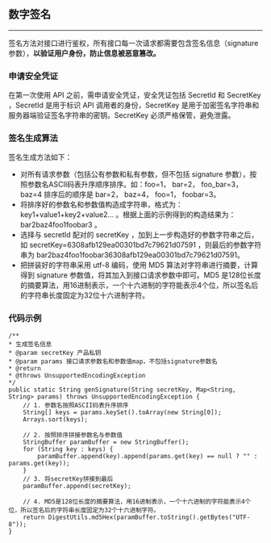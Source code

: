 ## 数字签名

---

签名方法对接口进行鉴权，所有接口每一次请求都需要包含签名信息（signature 参数），**以验证用户身份，防止信息被恶意篡改。**

### 申请安全凭证

在第一次使用 API 之前，需申请安全凭证，安全凭证包括 SecretId 和 SecretKey ，SecretId 是用于标识 API 调用者的身份，SecretKey 是用于加密签名字符串和服务器端验证签名字符串的密钥。SecretKey 必须严格保管，避免泄露。

### 签名生成算法

签名生成方法如下：

* 对所有请求参数（包括公有参数和私有参数，但不包括 signature 参数），按照参数名ASCII码表升序顺序排序。如：foo=1， bar=2， foo_bar=3， baz=4 排序后的顺序是 bar=2， baz=4， foo=1， foobar=3。
* 将排序好的参数名和参数值构造成字符串，格式为：key1+value1+key2+value2… 。根据上面的示例得到的构造结果为：bar2baz4foo1foobar3 。
* 选择与 secretId 配对的 secretKey ，加到上一步构造好的参数字符串之后，如 secretKey=6308afb129ea00301bd7c79621d07591 ，则最后的参数字符串为 bar2baz4foo1foobar36308afb129ea00301bd7c79621d07591。
* 把拼装好的字符串采用 utf-8 编码，使用 MD5 算法对字符串进行摘要，计算得到 signature 参数值，将其加入到接口请求参数中即可。MD5 是128位长度的摘要算法，用16进制表示，一个十六进制的字符能表示4个位，所以签名后的字符串长度固定为32位十六进制字符。


### 代码示例

```
/**
* 生成签名信息
* @param secretKey 产品私钥
* @param params 接口请求参数名和参数值map，不包括signature参数名
* @return
* @throws UnsupportedEncodingException
*/
public static String genSignature(String secretKey, Map<String, String> params) throws UnsupportedEncodingException {
    // 1. 参数名按照ASCII码表升序排序
    String[] keys = params.keySet().toArray(new String[0]);
    Arrays.sort(keys);

    // 2. 按照排序拼接参数名与参数值
    StringBuffer paramBuffer = new StringBuffer();
    for (String key : keys) {
        paramBuffer.append(key).append(params.get(key) == null ? "" : params.get(key));
    }
    // 3. 将secretKey拼接到最后
    paramBuffer.append(secretKey);

    // 4. MD5是128位长度的摘要算法，用16进制表示，一个十六进制的字符能表示4个位，所以签名后的字符串长度固定为32个十六进制字符。
    return DigestUtils.md5Hex(paramBuffer.toString().getBytes("UTF-8"));
}
```